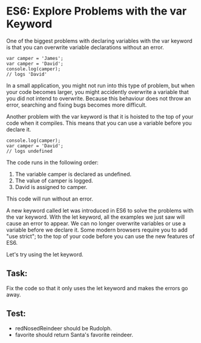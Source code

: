 # ES6: Explore Problems with the var Keyword

One of the biggest problems with declaring variables with the var keyword is that you can overwrite variable declarations without an error.

    var camper = 'James';
    var camper = 'David';
    console.log(camper);
    // logs 'David'

In a small application, you might not run into this type of problem, but when your code becomes larger, you might accidently overwrite a variable that you did not intend to overwrite. Because this behaviour does not throw an error, searching and fixing bugs becomes more difficult.

Another problem with the var keyword is that it is hoisted to the top of your code when it compiles. This means that you can use a variable before you declare it.

    console.log(camper);
    var camper = 'David';
    // logs undefined

The code runs in the following order:

1. The variable camper is declared as undefined.
2. The value of camper is logged.
3. David is assigned to camper.

This code will run without an error.

A new keyword called let was introduced in ES6 to solve the problems with the var keyword. With the let keyword, all the examples we just saw will cause an error to appear. We can no longer overwrite variables or use a variable before we declare it. Some modern browsers require you to add "use strict"; to the top of your code before you can use the new features of ES6.

Let's try using the let keyword.

## Task: 

Fix the code so that it only uses the let keyword and makes the errors go away.

## Test:

* redNosedReindeer should be Rudolph.
* favorite should return Santa's favorite reindeer.